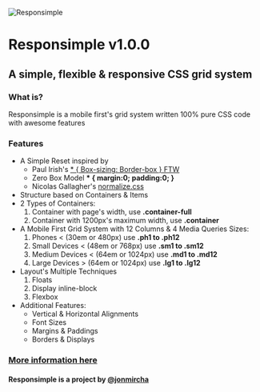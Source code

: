 ![Responsimple](http://jonmircha.github.io/responsimple/img/responsimple-logo.png)
# Responsimple v1.0.0
## A simple, flexible & responsive CSS grid system

### What is?
Responsimple is a mobile first's grid system written 100% pure CSS code with awesome features

### Features
* A Simple Reset inspired by
	* Paul Irish's [* { Box-sizing: Border-box } FTW](http://www.paulirish.com/2012/box-sizing-border-box-ftw/)
	* Zero Box Model **\* { margin:0; padding:0; }**
	* Nicolas Gallagher's [normalize.css](http://necolas.github.io/normalize.css/)
* Structure based on Containers & Items
* 2 Types of Containers:
	1. Container with page's width, use **.container-full** 
	2. Container with 1200px's maximum width, use **.container**
* A Mobile First Grid System with 12 Columns & 4 Media Queries Sizes:
	1. Phones &lt; (30em or 480px) use **.ph1 to .ph12**
	2. Small Devices &lt; (48em or 768px) use **.sm1 to .sm12**
	3. Medium Devices &lt; (64em or 1024px) use **.md1 to .md12**
	4. Large Devices &gt; (64em or 1024px) use **.lg1 to .lg12**
* Layout's Multiple Techniques
	1. Floats
	2. Display inline-block
	3. Flexbox
* Additional Features:
	* Vertical & Horizontal Alignments
	* Font Sizes
	* Margins & Paddings
	* Borders & Displays

### [More information here](http://jonmircha.github.io/responsimple "Responsimple Oficial Site")
#### Responsimple is a project by [@jonmircha](http://jonmircha.com "Jonathan MirCha")
